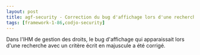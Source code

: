 ```yaml
---
layout: post
title: agf-security - Correction du bug d'affichage lors d'une recherche en majuscule
tags: [framework-1-86,codjo-security]
---
```

Dans l'IHM de gestion des droits, le bug d'affichage qui apparaissait lors d'une recherche avec un critère écrit en majuscule a été corrigé.
